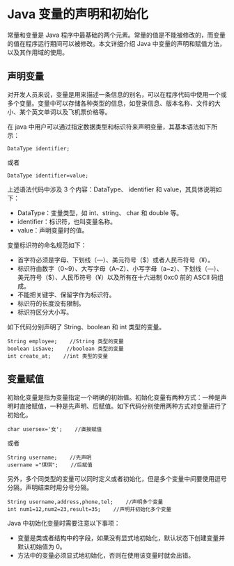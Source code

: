 # Java 变量的声明和初始化

常量和变量是 Java 程序中最基础的两个元素。常量的值是不能被修改的，而变量的值在程序运行期间可以被修改。本文详细介绍 Java 中变量的声明和赋值方法，以及其作用域的使用。

## 声明变量

对开发人员来说，变量是用来描述一条信息的别名，可以在程序代码中使用一个或多个变量。变量中可以存储各种类型的信息，如登录信息、版本名称、文件的大小、某个英文单词以及飞机票价格等。

在 java 中用户可以通过指定数据类型和标识符来声明变量，其基本语法如下所示：

```
DataType identifier;
```

或者

```
DataType identifier=value;
```

上述语法代码中涉及 3 个内容：DataType、 identifier 和 value，其具体说明如下：

*   DataType：变量类型，如 int、string、 char 和 double 等。
*   identifier：标识符，也叫变量名称。
*   value：声明变量时的值。

变量标识符的命名规范如下：

*   首字符必须是字母、下划线（―）、美元符号（$）或者人民币符号（¥）。
*   标识符由数字（0~9）、大写字母（A~Z）、小写字母（a~z）、下划线（―）、美元符号（$）、人民币符号（¥）以及所有在十六进制 0xc0 前的 ASCII 码组成。
*   不能把关键字、保留字作为标识符。
*   标识符的长度没有限制。
*   标识符区分大小写。

如下代码分别声明了 String、boolean 和 int 类型的变量。

```
String employee;    //String 类型的变量
boolean isSave;    //boolean 类型的变量
int create_at;    //int 类型的变量
```

## 变量赋值

初始化变量是指为变量指定一个明确的初始值。初始化变量有两种方式：一种是声明时直接赋值，一种是先声明、后赋值。如下代码分别使用两种方式对变量进行了初始化。

```
char usersex='女';    //直接赋值
```

或者

```
String username;    //先声明
username ="琪琪";    //后赋值
```

另外，多个同类型的变量可以同时定义或者初始化，但是多个变量中间要使用逗号分隔，声明结束时用分号分隔。

```
String username,address,phone,tel;    //声明多个变量
int num1=12,num2=23,result=35;    //声明并初始化多个变量
```

Java 中初始化变量时需要注意以下事项：

*   变量是类或者结构中的字段，如果没有显式地初始化，默认状态下创建变量并默认初始值为 0。
*   方法中的变量必须显式地初始化，否则在使用该变量时就会出错。